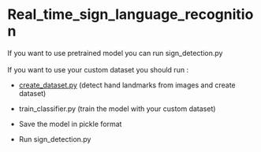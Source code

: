 # Real_time_sign_language_recognition

If you want to use pretrained model you can run sign_detection.py \
\
If you want to use your custom dataset you should run :

- <a href="google.com" > create_dataset.py</a> (detect hand landmarks from images and create dataset)

- train_classifier.py (train the model with your custom dataset)

- Save the model in pickle format

- Run sign_detection.py
